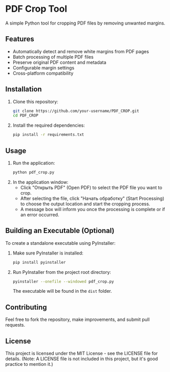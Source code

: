 # PDF Crop Tool

A simple Python tool for cropping PDF files by removing unwanted margins.

## Features

- Automatically detect and remove white margins from PDF pages
- Batch processing of multiple PDF files
- Preserve original PDF content and metadata
- Configurable margin settings
- Cross-platform compatibility

## Installation

1. Clone this repository:
   ```bash
   git clone https://github.com/your-username/PDF_CROP.git
   cd PDF_CROP
   ```
2. Install the required dependencies:
   ```bash
   pip install -r requirements.txt
   ```

## Usage

1. Run the application:
   ```bash
   python pdf_crop.py
   ```
2. In the application window:
   - Click "Открыть PDF" (Open PDF) to select the PDF file you want to crop.
   - After selecting the file, click "Начать обработку" (Start Processing) to choose the output location and start the cropping process.
   - A message box will inform you once the processing is complete or if an error occurred.

## Building an Executable (Optional)

To create a standalone executable using PyInstaller:

1. Make sure PyInstaller is installed:
   ```bash
   pip install pyinstaller
   ```
2. Run PyInstaller from the project root directory:
   ```bash
   pyinstaller --onefile --windowed pdf_crop.py
   ```
   The executable will be found in the `dist` folder.

## Contributing

Feel free to fork the repository, make improvements, and submit pull requests.

## License

This project is licensed under the MIT License - see the LICENSE file for details. (Note: A LICENSE file is not included in this project, but it's good practice to mention it.)
```
